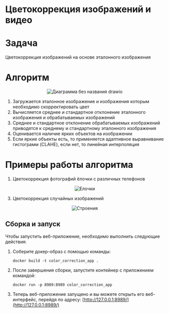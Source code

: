 # Цветокоррекция изображений и видео

# Задача

Цветокоррекция изображений на основе эталонного изображения

# Алгоритм
<div align="center">
   
![Диаграмма без названия drawio](https://github.com/user-attachments/assets/07907614-71a9-4713-a37a-f2688de9a4b6)

</div>

1) Загружается эталонное изображение и изображения которым необходимо скорректировать цвет
2) Вычисляется среднее и стандартное отклонение эталонного изображения и обрабатываемых изображений
3) Среднее и стандартное отклонение обрабатываемых изображений приводятся к среднему и стандартному эталонного изображения
4) Оценивается наличие ярких объектов на изображении
5) Если яркие объекты есть, то применяется адаптивное выравнивание гистограмм (CLAHE), если нет, то линейная интерполяция

# Примеры работы алгоритма

1) Цветокоррекция фотографий ёлочки с различных телефонов

<div align="center">
   
![Елочки](https://github.com/user-attachments/assets/e4d9b082-aac3-4187-86cc-522cfe8ca1b5)

</div>

3) Цветокоррекция случайных изображений

<div align="center">
   
   ![Строения](https://github.com/user-attachments/assets/a5cc0868-dbdb-44f8-89c5-ee40c0b84777)

</div>

Сборка и запуск
-----------------

Чтобы запустить веб-приложение, необходимо выполнить следующие действия:

1. Соберите докер-образ с помощью команды:

   ```
   docker build -t color_correction_app .
   ```

2. После завершения сборки, запустите контейнер с приложением командой:

   ```
   docker run -p 8989:8989 color_correction_app
   ```

3. Теперь веб-приложение запущено и вы можете открыть его веб-интерфейс, перейдя по адресу:
   [http://127.0.0.1:8989/](http://127.0.0.1:8989/)
